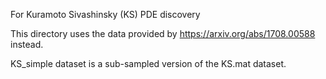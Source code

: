 For Kuramoto Sivashinsky (KS) PDE discovery

This directory uses the data provided by https://arxiv.org/abs/1708.00588 instead.

KS_simple dataset is a sub-sampled version of the KS.mat dataset.